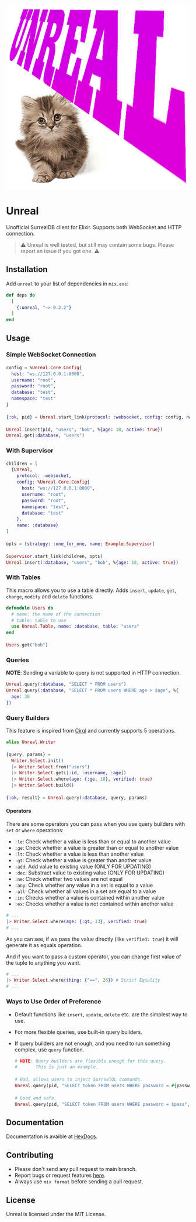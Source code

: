 ![](./assets/unreal.png)

# Unreal

Unofficial SurrealDB client for Elixir. Supports both WebSocket and HTTP connection.

> ⚠️ Unreal is well tested, but still may contain some bugs. Please report an issue if you got one. ⚠️

## Installation

Add `unreal` to your list of dependencies in `mix.exs`:

```elixir
def deps do
  [
    {:unreal, "~> 0.2.2"}
  ]
end
```

## Usage

### Simple WebSocket Connection

```elixir
config = %Unreal.Core.Config{
  host: "ws://127.0.0.1:8000",
  username: "root",
  password: "root",
  database: "test",
  namespace: "test"
}

{:ok, pid} = Unreal.start_link(protocol: :websocket, config: config, name: :database)

Unreal.insert(pid, "users", "bob", %{age: 18, active: true})
Unreal.get(:database, "users")
```

### With Supervisor

```elixir
children = [
  {Unreal,
    protocol: :websocket,
    config: %Unreal.Core.Config{
      host: "ws://127.0.0.1:8000",
      username: "root",
      password: "root",
      namespace: "test",
      database: "test"
    },
    name: :database}
]

opts = [strategy: :one_for_one, name: Example.Supervisor]

Supervisor.start_link(children, opts)
Unreal.insert(:database, "users", "bob", %{age: 18, active: true})
```

### With Tables

This macro allows you to use a table directly. Adds `insert`, `update`, `get`, `change`, `modify` and `delete` functions.

```elixir
defmodule Users do
  # name: the name of the connection
  # table: table to use
  use Unreal.Table, name: :database, table: "users"
end

Users.get("bob")
```

### Queries

**NOTE**: Sending a variable to query is not supported in HTTP connection.

```elixir
Unreal.query(:database, "SELECT * FROM users")
Unreal.query(:database, "SELECT * FROM users WHERE age > $age", %{
  age: 30
})
```

### Query Builders

This feature is inspired from [Cirql](https://github.com/StarlaneStudios/cirql) and currently supports 5 operations.

```elixir
alias Unreal.Writer

{query, params} =
  Writer.Select.init()
  |> Writer.Select.from("users")
  |> Writer.Select.get([:id, :username, :age])
  |> Writer.Select.where(age: {:ge, 18}, verified: true)
  |> Writer.Select.build()

{:ok, result} = Unreal.query(:database, query, params)
```

#### Operators

There are some operators you can pass when you use query builders with `set` or `where` operations:

- `:le`: Check whether a value is less than or equal to another value
- `:ge`: Check whether a value is greater than or equal to another value
- `:lt`: Check whether a value is less than another value
- `:gt`: Check whether a value is greater than another value
- `:add`: Add value to existing value (ONLY FOR UPDATING)
- `:dec`: Substract value to existing value (ONLY FOR UPDATING)
- `:ne`: Check whether two values are not equal
- `:any`: Check whether any value in a set is equal to a value
- `:all`: Check whether all values in a set are equal to a value
- `:in`: Checks whether a value is contained within another value
- `:ex`: Checks whether a value is not contained within another value

```elixir
# ...
|> Writer.Select.where(age: {:gt, 13}, verified: true)
# ...
```

As you can see, if we pass the value directly (like `verified: true`) it will generate it as equals operation.

And if you want to pass a custom operator, you can change first value of the tuple to anything you want.

```elixir
# ...
|> Writer.Select.where(thing: {"==", 26}) # Strict Equality
# ...
```

### Ways to Use Order of Preference

- Default functions like `insert`, `update`, `delete` etc. are the simplest way to use.
- For more flexible queries, use built-in query builders.
- If query builders are not enough, and you need to run something complex, use `query` function.

  ```elixir
  # NOTE: Query builders are flexible enough for this query.
  #       This is just an example.

  # Bad, allows users to inject SurrealQL commands.
  Unreal.query(pid, "SELECT token FROM users WHERE password = #{password}")

  # Good and safe.
  Unreal.query(pid, "SELECT token FROM users WHERE password = $pass", %{pass: password})
  ```

## Documentation

Documentation is avaible at [HexDocs](https://hexdocs.pm/unreal).

## Contributing

- Please don't send any pull request to main branch.
- Report bugs or request features [here](https://github.com/cart96/unreal/issues).
- Always use `mix format` before sending a pull request.

## License

Unreal is licensed under the MIT License.
